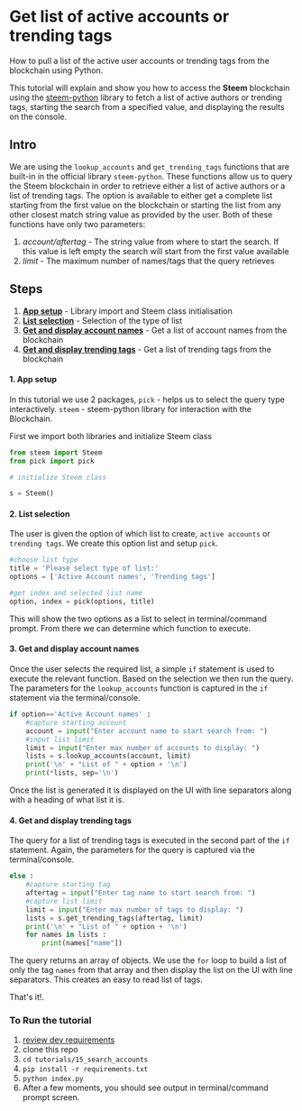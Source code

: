 # Get list of active accounts or trending tags

How to pull a list of the active user accounts or trending tags from the blockchain using Python.

This tutorial will explain and show you how to access the **Steem** blockchain using the [steem-python](https://github.com/steemit/steem-python) library to fetch a list of active authors or trending tags, starting the search from a specified value, and displaying the results on the console.

## Intro

We are using the `lookup_accounts` and `get_trending_tags` functions that are built-in in the official library `steem-python`. These functions allow us to query the Steem blockchain in order to retrieve either a list of active authors or a list of trending tags. The option is available to either get a complete list starting from the first value on the blockchain or starting the list from any other closest match string value as provided by the user. Both of these functions have only two parameters:

1.  _account/aftertag_ - The string value from where to start the search. If this value is left empty the search will start from the first value available
1.  _limit_ - The maximum number of names/tags that the query retrieves

## Steps

1.  [**App setup**](#setup) - Library import and Steem class initialisation
1.  [**List selection**](#list) - Selection of the type of list
1.  [**Get and display account names**](#accounts) - Get a list of account names from the blockchain
1.  [**Get and display trending tags**](#tags) - Get a list of trending tags from the blockchain

#### 1. App setup<a name="setup"></a>

In this tutorial we use 2 packages, `pick` - helps us to select the query type interactively. `steem` - steem-python library for interaction with the Blockchain.

First we import both libraries and initialize Steem class

```python
from steem import Steem
from pick import pick

# initialize Steem class

s = Steem()
```

#### 2. List selection<a name="list"></a>

The user is given the option of which list to create, `active accounts` or `trending tags`. We create this option list and setup `pick`.

```python
#choose list type
title = 'Please select type of list:'
options = ['Active Account names', 'Trending tags']

#get index and selected list name
option, index = pick(options, title)
```

This will show the two options as a list to select in terminal/command prompt. From there we can determine which function to execute.

#### 3. Get and display account names<a name="accounts"></a>

Once the user selects the required list, a simple `if` statement is used to execute the relevant function. Based on the selection we then run the query. The parameters for the `lookup_accounts` function is captured in the `if` statement via the terminal/console.

```python
if option=='Active Account names' :
	#capture starting account
	account = input("Enter account name to start search from: ")
	#input list limit
	limit = input("Enter max number of accounts to display: ")
	lists = s.lookup_accounts(account, limit)
	print('\n' + "List of " + option + '\n')
	print(*lists, sep='\n')
```

Once the list is generated it is displayed on the UI with line separators along with a heading of what list it is.

#### 4. Get and display trending tags<a name="tags"></a>

The query for a list of trending tags is executed in the second part of the `if` statement. Again, the parameters for the query is captured via the terminal/console.

```python
else :
	#capture starting tag
	aftertag = input("Enter tag name to start search from: ")
	#capture list limit
	limit = input("Enter max number of tags to display: ")
	lists = s.get_trending_tags(aftertag, limit)
	print('\n' + "List of " + option + '\n')
	for names in lists :
		print(names["name"])
```

The query returns an array of objects. We use the `for` loop to build a list of only the tag `names` from that array and then display the list on the UI with line separators. This creates an easy to read list of tags.

That's it!.

### To Run the tutorial

1.  [review dev requirements](https://github.com/steemit/devportal-tutorials-py/tree/master/tutorials/00_getting_started#dev-requirements)
1.  clone this repo
1.  `cd tutorials/15_search_accounts`
1.  `pip install -r requirements.txt`
1.  `python index.py`
1.  After a few moments, you should see output in terminal/command prompt screen.